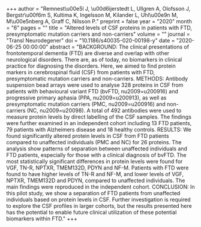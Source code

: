 +++
author = "Remnest\u00e5l J, \u00d6ijerstedt L, Ullgren A, Olofsson J, Bergstr\u00f6m S, Kultima K, Ingelsson M, Kilander L, Uhl\u00e9n M, M\u00e5nberg A, Graff C, Nilsson P."
preprint = false
year = "2020"
month = "6"
pages = ""
title = "Altered levels of CSF proteins in patients with FTD, presymptomatic mutation carriers and non-carriers"
volume = ""
journal = "Transl Neurodegener"
doi = "10.1186/s40035-020-00198-y"
date = "2020-06-25 00:00:00"
abstract = "BACKGROUND: The clinical presentations of frontotemporal dementia (FTD) are diverse and overlap with other neurological disorders. There are, as of today, no biomarkers in clinical practice for diagnosing the disorders. Here, we aimed to find protein markers in cerebrospinal fluid (CSF) from patients with FTD, presymptomatic mutation carriers and non-carriers. METHODS: Antibody suspension bead arrays were used to analyse 328 proteins in CSF from patients with behavioural variant FTD (bvFTD, nu2009=u200916) and progressive primary aphasia (PPA, nu2009=u200913), as well as presymptomatic mutation carriers (PMC, nu2009=u200916) and non-carriers (NC, nu2009=u20098). A total of 492 antibodies were used to measure protein levels by direct labelling of the CSF samples. The findings were further examined in an independent cohort including 13 FTD patients, 79 patients with Alzheimers disease and 18 healthy controls. RESULTS: We found significantly altered protein levels in CSF from FTD patients compared to unaffected individuals (PMC and NC) for 26 proteins. The analysis show patterns of separation between unaffected individuals and FTD patients, especially for those with a clinical diagnosis of bvFTD. The most statistically significant differences in protein levels were found for VGF, TN-R, NPTXR, TMEM132D, PDYN and NF-M. Patients with FTD were found to have higher levels of TN-R and NF-M, and lower levels of VGF, NPTXR, TMEM132D and PDYN, compared to unaffected individuals. The main findings were reproduced in the independent cohort. CONCLUSION: In this pilot study, we show a separation of FTD patients from unaffected individuals based on protein levels in CSF. Further investigation is required to explore the CSF profiles in larger cohorts, but the results presented here has the potential to enable future clinical utilization of these potential biomarkers within FTD."
+++

